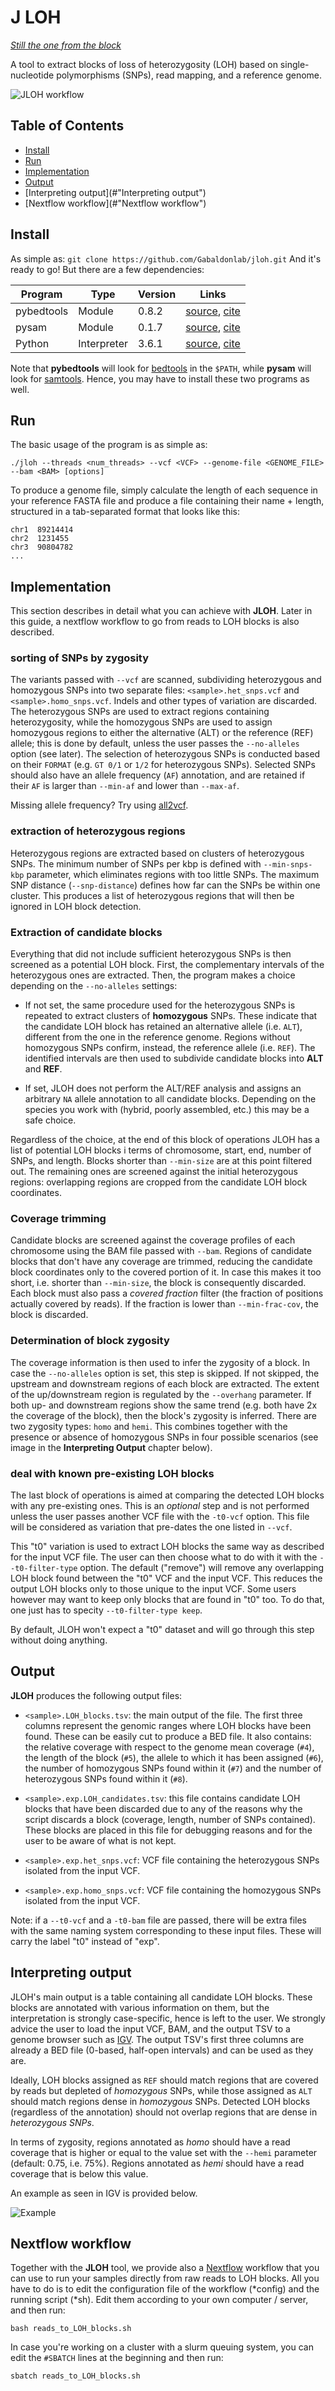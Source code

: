   # J LOH

*[Still the one from the block](https://www.youtube.com/watch?v=dly6p4Fu5TE)*

A tool to extract blocks of loss of heterozygosity (LOH) based on single-nucleotide polymorphisms (SNPs), read mapping, and a reference genome.

![JLOH workflow](images/j_loh.png)

## Table of Contents

- [Install](#Install)
- [Run](#Run)
- [Implementation](#Implementation)
- [Output](#Output)
- [Interpreting output](#"Interpreting output")
- [Nextflow workflow](#"Nextflow workflow")

## Install

As simple as: `git clone https://github.com/Gabaldonlab/jloh.git`
And it's ready to go! But there are a few dependencies:

| Program     | Type        | Version | Links      |
|-------------|-------------|---------|------------|
| pybedtools  | Module      | 0.8.2   | [source](https://daler.github.io/pybedtools/main.html), [cite](https://doi.org/10.1093/bioinformatics/btr539) |
| pysam       | Module      | 0.1.7   | [source](https://pypi.org/project/pysam/), [cite](https://github.com/pysam-developers/pysam) |
| Python      | Interpreter | 3.6.1   | [source](https://www.python.org/downloads/release/python-397/), [cite](http://citebay.com/how-to-cite/python/) |

Note that **pybedtools** will look for [bedtools](https://bedtools.readthedocs.io/en/latest/) in the `$PATH`, while **pysam** will look for [samtools](http://www.htslib.org/). Hence, you may have to install these two programs as well.  

## Run

The basic usage of the program is as simple as:

```
./jloh --threads <num_threads> --vcf <VCF> --genome-file <GENOME_FILE> --bam <BAM> [options]
```

To produce a genome file, simply calculate the length of each sequence in your reference FASTA file and produce a file containing their name + length, structured in a tab-separated format that looks like this:

```
chr1  89214414
chr2  1231455
chr3  90804782
...
```

## Implementation

This section describes in detail what you can achieve with **JLOH**. Later in this guide, a nextflow workflow to go from reads to LOH blocks is also described.

### sorting of SNPs by zygosity

The variants passed with `--vcf` are scanned, subdividing heterozygous and homozygous SNPs into two separate files: `<sample>.het_snps.vcf` and `<sample>.homo_snps.vcf`. Indels and other types of variation are discarded. The heterozygous SNPs are used to extract regions containing heterozygosity, while the homozygous SNPs are used to assign homozygous regions to either the alternative (ALT) or the reference (REF) allele; this is done by default, unless the user passes the `--no-alleles` option (see later). The selection of heterozygous SNPs is conducted based on their `FORMAT` (e.g. `GT 0/1` or `1/2` for heterozygous SNPs). Selected SNPs should also have an allele frequency (`AF`) annotation, and are retained if their `AF` is larger than `--min-af` and lower than `--max-af`.

Missing allele frequency? Try using [all2vcf](https://github.com/MatteoSchiavinato/all2vcf).

### extraction of heterozygous regions

Heterozygous regions are extracted based on clusters of heterozygous SNPs. The minimum number of SNPs per kbp is defined with `--min-snps-kbp` parameter, which eliminates regions with too little SNPs. The maximum SNP distance (`--snp-distance`) defines how far can the SNPs be within one cluster. This produces a list of heterozygous regions that will then be ignored in LOH block detection.

### Extraction of candidate blocks

Everything that did not include sufficient heterozygous SNPs is then screened as a potential LOH block. First, the complementary intervals of the heterozygous ones are extracted. Then, the program makes a choice depending on the `--no-alleles` settings:

- If not set, the same procedure used for the heterozygous SNPs is repeated to extract clusters of **homozygous** SNPs. These indicate that the candidate LOH block has retained an alternative allele (i.e. `ALT`), different from the one in the reference genome. Regions without homozygous SNPs confirm, instead, the reference allele (i.e. `REF`). The identified intervals are then used to subdivide candidate blocks into **ALT** and **REF**.

- If set, JLOH does not perform the ALT/REF analysis and assigns an arbitrary `NA` allele annotation to all candidate blocks. Depending on the species you work with (hybrid, poorly assembled, etc.) this may be a safe choice.

Regardless of the choice, at the end of this block of operations JLOH has a list of potential LOH blocks i terms of chromosome, start, end, number of SNPs, and length. Blocks shorter than `--min-size` are at this point filtered out. The remaining ones are screened against the initial heterozygous regions: overlapping regions are cropped from the candidate LOH block coordinates.

### Coverage trimming

Candidate blocks are screened against the coverage profiles of each chromosome using the BAM file passed with `--bam`. Regions of candidate blocks that don't have any coverage are trimmed, reducing the candidate block coordinates only to the covered portion of it. In case this makes it too short, i.e. shorter than `--min-size`, the block is consequently discarded. Each block must also pass a *covered fraction* filter (the fraction of positions actually covered by reads). If the fraction is lower than `--min-frac-cov`, the block is discarded.

### Determination of block zygosity

The coverage information is then used to infer the zygosity of a block. In case the `--no-alleles` option is set, this step is skipped. If not skipped, the upstream and downstream regions of each block are extracted. The extent of the up/downstream region is regulated by the `--overhang` parameter. If both up- and downstream regions show the same trend (e.g. both have 2x the coverage of the block), then the block's zygosity is inferred. There are two zygosity types: `homo` and `hemi`. This combines together with the presence or absence of homozygous SNPs in four possible scenarios (see image in the **Interpreting Output** chapter below).


### deal with known pre-existing LOH blocks

The last block of operations is aimed at comparing the detected LOH blocks with any pre-existing ones. This is an *optional* step and is not performed unless the user passes another VCF file with the `-t0-vcf` option. This file will be considered as variation that pre-dates the one listed in `--vcf`.

This "t0" variation is used to extract LOH blocks the same way as described for the input VCF file. The user can then choose what to do with it with the `--t0-filter-type` option. The default ("remove") will remove any overlapping LOH block found between the "t0" VCF and the input VCF. This reduces the output LOH blocks only to those unique to the input VCF. Some users however may want to keep only blocks that are found in "t0" too. To do that, one just has to specity `--t0-filter-type keep`.

By default, JLOH won't expect a "t0" dataset and will go through this step without doing anything.

## Output

**JLOH** produces the following output files:

- `<sample>.LOH_blocks.tsv`: the main output of the file. The first three columns represent the genomic ranges where LOH blocks have been found. These can be easily cut to produce a BED file. It also contains: the relative coverage with respect to the genome mean coverage (`#4`), the length of the block (`#5`), the allele to which it has been assigned (`#6`), the number of homozygous SNPs found within it (`#7`) and the number of heterozygous SNPs found within it (`#8`).

- `<sample>.exp.LOH_candidates.tsv`: this file contains candidate LOH blocks that have been discarded due to any of the reasons why the script discards a block (coverage, length, number of SNPs contained). These blocks are placed in this file for debugging reasons and for the user to be aware of what is not kept.

- `<sample>.exp.het_snps.vcf`: VCF file containing the heterozygous SNPs isolated from the input VCF.

- `<sample>.exp.homo_snps.vcf`: VCF file containing the homozygous SNPs isolated from the input VCF.

Note: if a `--t0-vcf` and a `-t0-bam` file are passed, there will be extra files with the same naming system corresponding to these input files. These will carry the label "t0" instead of "exp".

## Interpreting output

JLOH's main output is a table containing all candidate LOH blocks. These blocks are annotated with various information on them, but the interpretation is strongly case-specific, hence is left to the user. We strongly advice the user to load the input VCF, BAM, and the output TSV to a genome browser such as [IGV](https://software.broadinstitute.org/software/igv/). The output TSV's first three columns are already a BED file (0-based, half-open intervals) and can be used as they are.

Ideally, LOH blocks assigned as `REF` should match regions that are covered by reads but depleted of *homozygous* SNPs, while those assigned as `ALT` should match regions dense in *homozygous* SNPs. Detected LOH blocks (regardless of the annotation) should not overlap regions that are dense in *heterozygous SNPs*.

In terms of zygosity, regions annotated as *homo* should have a read coverage that is higher or equal to the value set with the `--hemi` parameter (default: 0.75, i.e. 75%). Regions annotated as *hemi* should have a read coverage that is below this value.

An example as seen in IGV is provided below.  

![Example](images/example.png)

## Nextflow workflow

Together with the **JLOH** tool, we provide also a [Nextflow](http://nextflow.io/) workflow that you can use to run your samples directly from raw reads to LOH blocks. All you have to do is to edit the configuration file of the workflow (\*config) and the running script (\*sh). Edit them according to your own computer / server, and then run:

`bash reads_to_LOH_blocks.sh`

In case you're working on a cluster with a slurm queuing system, you can edit the `#SBATCH` lines at the beginning and then run:

`sbatch reads_to_LOH_blocks.sh`

